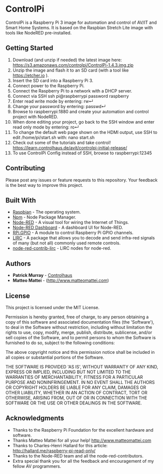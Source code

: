 # ControlPi

ControlPi is a Raspberry Pi 3 image for automation and control of AV/IT and Smart Home Systems.
It is based on the Raspbian Stretch Lite image with tools like NodeRED pre-installed.

## Getting Started

1. Download (and unzip if needed) the latest image here:
	https://s3.amazonaws.com/controlpi/ControlPi-1.4.3.img.zip
2. Unzip the image and flash it to an SD card (with a tool like https://etcher.io ).
3. Insert the SD card into a Raspberry Pi 3.
4. Connect power to the Raspberry Pi.
5. Connect the Raspberry Pi to a network with a DHCP server.
6. Connect via SSH
    ssh pi@raspberrypi
    password raspberry
7. Enter read write mode by entering:
    rw↵
8. Change your password by entering:
    passwd↵
9. Browse to raspberrypi:1880 and create your automation and control project with NodeRED.
10. When done editing your project, go back to the SSH window and enter read only mode by entering:
    ro↵
11. To change the default web page shown on the HDMI output, use SSH to edit /home/pi/start.sh with:
	nano start.sh
12. Check out some of the tutorials and take control!
  https://learn.controlhaus.de/avit/controlpi-initial-release/
13. To use ControlPi Config instead of SSH, browse to raspberrypi:12345

## Contributing
Please post any issues or feature requests to this repository.
Your feedback is the best way to improve this project.

## Built With
* [Raspbian](https://www.raspbian.org) - The operating system.
* [Npm](https://github.com/npm/npm) - Node Package Manager.
* [Node-RED](https://github.com/node-red/node-red) - A visual tool for wiring the Internet of Things.
* [Node-RED Dashboard](https://github.com/node-red/node-red-dashboard) - A dashboard UI for Node-RED.
* [RPi.GPIO](https://pypi.python.org/pypi/RPi.GPIO) - A module to control Raspberry Pi GPIO channels.
* [LIRC](http://www.lirc.org) - A package that allows you to decode and send infra-red signals of many (but not all) commonly used remote controls.
* [node-red-contrib-lirc](https://github.com/estbeetoo/node-red-contrib-lirc) - LIRC nodes for node-red.

## Authors

* **Patrick Murray** - [Controlhaus](https://github.com/Controlhaus)
* **Matteo Mattei** - (http://www.matteomattei.com)

## License

This project is licensed under the MIT License.

Permission is hereby granted, free of charge, to any person obtaining a copy of this software and associated documentation files (the 'Software'), to deal in the Software without restriction, including without limitation the rights to use, copy, modify, merge, publish, distribute, sublicense, and/or sell copies of the Software, and to permit persons to whom the Software is furnished to do so, subject to the following conditions:

The above copyright notice and this permission notice shall be included in all copies or substantial portions of the Software.

THE SOFTWARE IS PROVIDED 'AS IS', WITHOUT WARRANTY OF ANY KIND, EXPRESS OR IMPLIED, INCLUDING BUT NOT LIMITED TO THE WARRANTIES OF MERCHANTABILITY, FITNESS FOR A PARTICULAR PURPOSE AND NONINFRINGEMENT. IN NO EVENT SHALL THE AUTHORS OR COPYRIGHT HOLDERS BE LIABLE FOR ANY CLAIM, DAMAGES OR OTHER LIABILITY, WHETHER IN AN ACTION OF CONTRACT, TORT OR OTHERWISE, ARISING FROM, OUT OF OR IN CONNECTION WITH THE SOFTWARE OR THE USE OR OTHER DEALINGS IN THE SOFTWARE.

## Acknowledgments

* Thanks to the Raspberry Pi Foundation for the excellent hardware and software.
* Thanks Matteo Mattei for all your help! http://www.matteomattei.com
* Thanks to Charles-Henri Hallard for this article: http://hallard.me/raspberry-pi-read-only/
* Thanks to the Node-RED team and all the node-red-contributors.
* Extra special thank you for all the feedback and encouragement of my fellow AV programmers.
